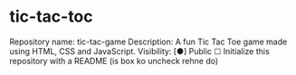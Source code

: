 # tic-tac-toc
Repository name: tic-tac-game Description: A fun Tic Tac Toe game made using HTML, CSS and JavaScript. Visibility: [●] Public ☐ Initialize this repository with a README (is box ko uncheck rehne do)
